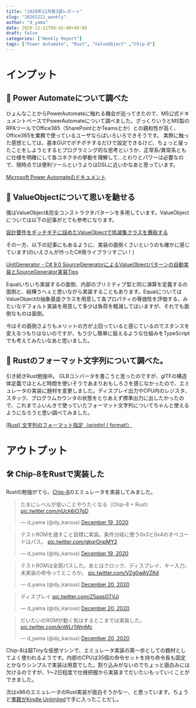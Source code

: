 ```yaml
---
title: "2020年12月第3週レポート"
slug: "20201221_weekly"
author: "d_yama"
date: 2020-12-21T09:45:00+09:00
draft: false
categories: ["Weekly Report"]
tags: ["Power Automate", "Rust", "ValueObject" ,"Chip-8"]
---
```


# インプット

## 📝 Power Automateについて調べた

ひょんなことからPowerAutomateに触れる機会が巡ってきたので、MS公式ドキュメントベースでPowerAutomateについて調べました。ざっくりいうとMS製のRPAツールでOffice365（SharePointとかTeamsとか）との親和性が高く、Office365を業務で使っているユーザならばいろいろできそうです。
実際に触った感想としては、基本GUIでポチポチするだけで設定できるけど、ちょっと凝ったことをしようとするとプログラミング的な思考というか、正常系/異常系ともに仕様を明確にして各コネクタの挙動を理解して...とわりとパワーは必要なので、現時点では便利ツールというよりはDSLに近いかなあと思っています。

[Microsoft Power Automateのドキュメント](https://docs.microsoft.com/ja-jp/power-automate/)

## 📝 ValueObjectについて思いを馳せる

僕はValueObject&完全コンストラクタパターンを多用しています。ValueObjectについては以下の記事がとても参考になります。

[設計要件をギッチギチに詰めたValueObjectで低凝集クラスを爆殺する](https://qiita.com/MinoDriven/items/5e69d9bd028aa350e2c4)

その一方、以下の記事にもあるように、実装の面倒くさいというのも確かに感じています(のいえさんが作ったC#用ライブラリすごい！)

[UnitGenerator - C# 9.0 SourceGeneratorによるValueObjectパターンの自動実装とSourceGenerator実装Tips](http://neue.cc/2020/12/15_597.html)

Equalいちいち実装するの面倒、内部のプリミティブ型と同じ演算を定義するの面倒と、結構うへぇと思いながら実装することもあります。EqualについてはValueObjectの抽象基底クラスを用意して各プロパティの等価性を評価する、みたいなデフォルト実装を用意して多少は負荷を軽減してはいますが、それでも面倒なものは面倒。

今はその面倒さよりもメリットの方が上回っていると感じているのでスタンスを変えるつもりはないのですが、もう少し簡単に扱えるような仕組みをTypeScriptでも考えてみたいなあと思いました。

## 📝 Rustのフォーマット文字列について調べた。

引き続きRust勉強中。
GLBコンバータを書こうと思ったのですが、glTFの構造体定義でほとんど時間を使いそうであまりおもしろさを感じなかったので、エミュレータの実装に題材を変更しました。ディスプレイ出力やCPU内のレジスタ、スタック、プログラムカウンタの状態をとりあえず標準出力に出したかったので、これまでふいんきで使っていたフォーマット文字列についてちゃんと使えるようになろうと思い調べてみました。

[[Rust] 文字列のフォーマット指定（println! / format!）](https://qiita.com/YusukeHosonuma/items/13142ab1518ccab425f4)

# アウトプット

## 🛠️ Chip-8をRustで実装した

Rustの勉強がてら、[Chip-8](https://en.wikipedia.org/wiki/CHIP-8)のエミュレータを実装してみました。

<blockquote class="twitter-tweet"><p lang="ja" dir="ltr">たまにレベルが低いことやりたくなる（Chip-8 + Rust） <a href="https://t.co/nUck6iO7gD">pic.twitter.com/nUck6iO7gD</a></p>&mdash; d_yama (@dy_karous) <a href="https://twitter.com/dy_karous/status/1340149676058714112?ref_src=twsrc%5Etfw">December 19, 2020</a></blockquote> <script async src="https://platform.twitter.com/widgets.js" charset="utf-8"></script>

<blockquote class="twitter-tweet"><p lang="ja" dir="ltr">テストROMを通すこと目標に実装。条件分岐に使う0x3と0x4のオペコードはパス。 <a href="https://t.co/gkqrOnpMY2">pic.twitter.com/gkqrOnpMY2</a></p>&mdash; d_yama (@dy_karous) <a href="https://twitter.com/dy_karous/status/1340162188288221184?ref_src=twsrc%5Etfw">December 19, 2020</a></blockquote> <script async src="https://platform.twitter.com/widgets.js" charset="utf-8"></script>

<blockquote class="twitter-tweet"><p lang="ja" dir="ltr">テストROMは全部パスした。あとはクロック、ディスプレイ、キー入力、未実装の命令ってところか。 <a href="https://t.co/VZg0wAVZKd">pic.twitter.com/VZg0wAVZKd</a></p>&mdash; d_yama (@dy_karous) <a href="https://twitter.com/dy_karous/status/1340490859381342208?ref_src=twsrc%5Etfw">December 20, 2020</a></blockquote> <script async src="https://platform.twitter.com/widgets.js" charset="utf-8"></script>

<blockquote class="twitter-tweet"><p lang="ja" dir="ltr">ディスプレイ <a href="https://t.co/Z5aqsGTVJj">pic.twitter.com/Z5aqsGTVJj</a></p>&mdash; d_yama (@dy_karous) <a href="https://twitter.com/dy_karous/status/1340500864100757507?ref_src=twsrc%5Etfw">December 20, 2020</a></blockquote> <script async src="https://platform.twitter.com/widgets.js" charset="utf-8"></script>

<blockquote class="twitter-tweet"><p lang="ja" dir="ltr">だいたいのROMが動く気はするとこまでは実装した。 <a href="https://t.co/knWLr1WmMc">pic.twitter.com/knWLr1WmMc</a></p>&mdash; d_yama (@dy_karous) <a href="https://twitter.com/dy_karous/status/1340585398418862081?ref_src=twsrc%5Etfw">December 20, 2020</a></blockquote> <script async src="https://platform.twitter.com/widgets.js" charset="utf-8"></script>


Chip-8は超Tinyな仮想マシンで、エミュレータ実装の第一歩としての題材としてよく使われるようです。内部のCPUは35個の命令セットを持ち命令長も固定とかなりシンプルで実装は用意でした。割り込みがないのでちょっと面白みには欠けるのですが、1〜2日程度で仕様把握から実装までだいたいもっていくことができました。

次はx86のエミュレータのRust実装が面白そうかなー、と思っています。ちょうど[書籍がKindle Unlimited](https://amzn.to/2Wza3Qo)で手に入ったことだし。


